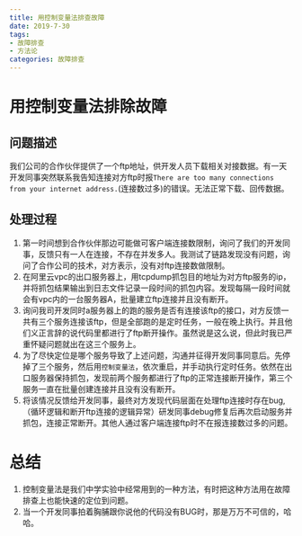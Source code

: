 ```yaml
---
title: 用控制变量法排查故障
date: 2019-7-30
tags: 
- 故障排查 
- 方法论
categories: 故障排查
---
```

# 用控制变量法排除故障
## 问题描述
我们公司的合作伙伴提供了一个ftp地址，供开发人员下载相关对接数据。有一天开发同事突然联系我告知连接对方ftp时报`There are too many connections from your internet address.`(连接数过多)的错误。无法正常下载、回传数据。
## 处理过程
1. 第一时间想到合作伙伴那边可能做可客户端连接数限制，询问了我们的开发同事，反馈只有一人在连接，不存在并发多人。我测试了链路发现没有问题，询问了合作公司的技术，对方表示，没有对ftp连接数做限制。
2. 在阿里云vpc的出口服务器上，用tcpdump抓包目的地址为对方ftp服务的ip，并将抓包结果输出到日志文件记录一段时间的抓包内容。发现每隔一段时间就会有vpc内的一台服务器A，批量建立ftp连接并且没有断开。
3. 询问我司开发同时a服务器上的跑的服务是否有连接该ftp的接口，对方反馈一共有三个服务连接该ftp，但是全部跑的是定时任务，一般在晚上执行。并且他们义正言辞的说代码里都进行了ftp断开操作。虽然说是这么说，但此时我已严重怀疑问题就出在这三个服务上。
4. 为了尽快定位是哪个服务导致了上述问题，沟通并征得开发同事同意后。先停掉了三个服务，然后用`控制变量法`，依次重启，并手动执行定时任务。依然在出口服务器保持抓包，发现前两个服务都进行了ftp的正常连接断开操作，第三个服务一直在批量创建连接并且没有没有断开。
5. 将该情况反馈给开发同事，最终对方发现代码层面在处理ftp连接时存在bug,（循环逻辑和断开ftp连接的逻辑异常）研发同事debug修复后再次启动服务并抓包，连接正常断开。其他人通过客户端连接ftp时不在报连接数过多的问题。

# 总结
1. 控制变量法是我们中学实验中经常用到的一种方法，有时把这种方法用在故障排查上也能快速的定位到问题。
2. 当一个开发同事拍着胸脯跟你说他的代码没有BUG时，那是万万不可信的，哈哈。
